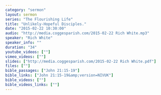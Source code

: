 ```yaml
---
category: "sermon"
layout: sermon
series: "The Flourishing Life"
title: "Unlikely-Hopeful Disciples."
date: "2015-02-22 10:30:00"
audio: "http://media.coggesparish.com/2015-02-22 Rich White.mp3"
speaker: "Rich White"
speaker_info: ""
duration: "34"
youtube_videos: [""]
vimeo_videos: [""]
slides: ["http://media.coggesparish.com/2015-02-22 Rich White.pdf"]
files: [""]
bible_passages: ["John 21:15-19"]
bible_links: ["John 21:15-19&amp;version=NIVUK"]
bible_videos: [""]
bible_videos_links: [""]
---
```

